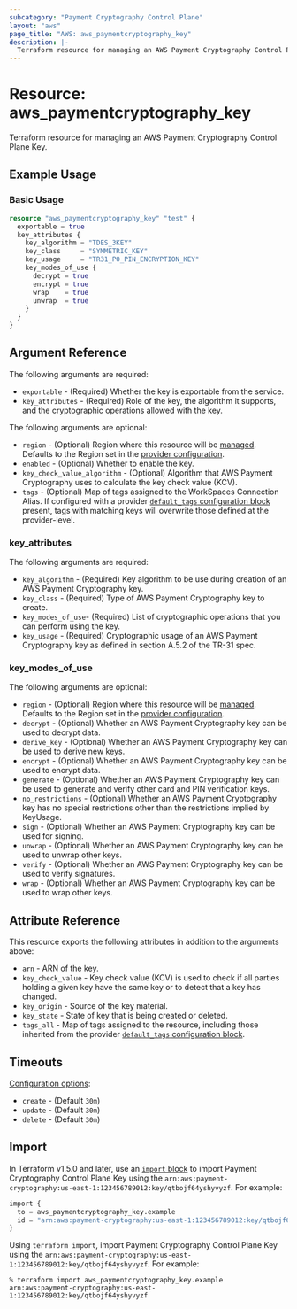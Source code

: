 ```yaml
---
subcategory: "Payment Cryptography Control Plane"
layout: "aws"
page_title: "AWS: aws_paymentcryptography_key"
description: |-
  Terraform resource for managing an AWS Payment Cryptography Control Plane Key.
---
```

# Resource: aws_paymentcryptography_key

Terraform resource for managing an AWS Payment Cryptography Control Plane Key.

## Example Usage

### Basic Usage

```terraform
resource "aws_paymentcryptography_key" "test" {
  exportable = true
  key_attributes {
    key_algorithm = "TDES_3KEY"
    key_class     = "SYMMETRIC_KEY"
    key_usage     = "TR31_P0_PIN_ENCRYPTION_KEY"
    key_modes_of_use {
      decrypt = true
      encrypt = true
      wrap    = true
      unwrap  = true
    }
  }
}
```

## Argument Reference

The following arguments are required:

* `exportable` - (Required) Whether the key is exportable from the service.
* `key_attributes` - (Required) Role of the key, the algorithm it supports, and the cryptographic operations allowed with the key.

The following arguments are optional:

* `region` - (Optional) Region where this resource will be [managed](https://docs.aws.amazon.com/general/latest/gr/rande.html#regional-endpoints). Defaults to the Region set in the [provider configuration](https://registry.terraform.io/providers/hashicorp/aws/latest/docs#aws-configuration-reference).
* `enabled` - (Optional) Whether to enable the key.
* `key_check_value_algorithm` - (Optional) Algorithm that AWS Payment Cryptography uses to calculate the key check value (KCV).
* `tags` - (Optional) Map of tags assigned to the WorkSpaces Connection Alias. If configured with a provider [`default_tags` configuration block](https://registry.terraform.io/providers/hashicorp/aws/latest/docs#default_tags-configuration-block) present, tags with matching keys will overwrite those defined at the provider-level.

### key_attributes

The following arguments are required:

* `key_algorithm` - (Required) Key algorithm to be use during creation of an AWS Payment Cryptography key.
* `key_class` - (Required) Type of AWS Payment Cryptography key to create.
* `key_modes_of_use`- (Required) List of cryptographic operations that you can perform using the key.
* `key_usage` - (Required) Cryptographic usage of an AWS Payment Cryptography key as defined in section A.5.2 of the TR-31 spec.

### key_modes_of_use

The following arguments are optional:

* `region` - (Optional) Region where this resource will be [managed](https://docs.aws.amazon.com/general/latest/gr/rande.html#regional-endpoints). Defaults to the Region set in the [provider configuration](https://registry.terraform.io/providers/hashicorp/aws/latest/docs#aws-configuration-reference).
* `decrypt` - (Optional) Whether an AWS Payment Cryptography key can be used to decrypt data.
* `derive_key` - (Optional) Whether an AWS Payment Cryptography key can be used to derive new keys.
* `encrypt` - (Optional) Whether an AWS Payment Cryptography key can be used to encrypt data.
* `generate` - (Optional) Whether an AWS Payment Cryptography key can be used to generate and verify other card and PIN verification keys.
* `no_restrictions` - (Optional) Whether an AWS Payment Cryptography key has no special restrictions other than the restrictions implied by KeyUsage.
* `sign` - (Optional) Whether an AWS Payment Cryptography key can be used for signing.
* `unwrap` - (Optional) Whether an AWS Payment Cryptography key can be used to unwrap other keys.
* `verify` - (Optional) Whether an AWS Payment Cryptography key can be used to verify signatures.
* `wrap` - (Optional) Whether an AWS Payment Cryptography key can be used to wrap other keys.

## Attribute Reference

This resource exports the following attributes in addition to the arguments above:

* `arn` - ARN of the key.
* `key_check_value` - Key check value (KCV) is used to check if all parties holding a given key have the same key or to detect that a key has changed.
* `key_origin` - Source of the key material.
* `key_state` - State of key that is being created or deleted.
* `tags_all` - Map of tags assigned to the resource, including those inherited from the provider [`default_tags` configuration block](https://registry.terraform.io/providers/hashicorp/aws/latest/docs#default_tags-configuration-block).

## Timeouts

[Configuration options](https://developer.hashicorp.com/terraform/language/resources/syntax#operation-timeouts):

* `create` - (Default `30m`)
* `update` - (Default `30m`)
* `delete` - (Default `30m`)

## Import

In Terraform v1.5.0 and later, use an [`import` block](https://developer.hashicorp.com/terraform/language/import) to import Payment Cryptography Control Plane Key using the `arn:aws:payment-cryptography:us-east-1:123456789012:key/qtbojf64yshyvyzf`. For example:

```terraform
import {
  to = aws_paymentcryptography_key.example
  id = "arn:aws:payment-cryptography:us-east-1:123456789012:key/qtbojf64yshyvyzf"
}
```

Using `terraform import`, import Payment Cryptography Control Plane Key using the `arn:aws:payment-cryptography:us-east-1:123456789012:key/qtbojf64yshyvyzf`. For example:

```console
% terraform import aws_paymentcryptography_key.example arn:aws:payment-cryptography:us-east-1:123456789012:key/qtbojf64yshyvyzf
```
